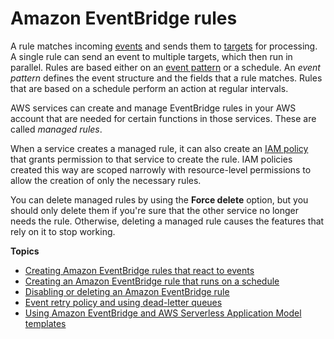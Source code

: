 # Amazon EventBridge rules<a name="eb-rules"></a>

A rule matches incoming [events](eb-events.md) and sends them to [targets](eb-targets.md) for processing\. A single rule can send an event to multiple targets, which then run in parallel\. Rules are based either on an [event pattern](eb-event-patterns.md) or a schedule\. An *event pattern* defines the event structure and the fields that a rule matches\. Rules that are based on a schedule perform an action at regular intervals\.

AWS services can create and manage EventBridge rules in your AWS account that are needed for certain functions in those services\. These are called *managed rules*\. 

When a service creates a managed rule, it can also create an [IAM policy](eb-iam.md) that grants permission to that service to create the rule\. IAM policies created this way are scoped narrowly with resource\-level permissions to allow the creation of only the necessary rules\.

You can delete managed rules by using the **Force delete** option, but you should only delete them if you're sure that the other service no longer needs the rule\. Otherwise, deleting a managed rule causes the features that rely on it to stop working\.

**Topics**
+ [Creating Amazon EventBridge rules that react to events](eb-create-rule.md)
+ [Creating an Amazon EventBridge rule that runs on a schedule](eb-create-rule-schedule.md)
+ [Disabling or deleting an Amazon EventBridge rule](eb-delete-rule.md)
+ [Event retry policy and using dead\-letter queues](eb-rule-dlq.md)
+ [Using Amazon EventBridge and AWS Serverless Application Model templates](eb-use-sam.md)